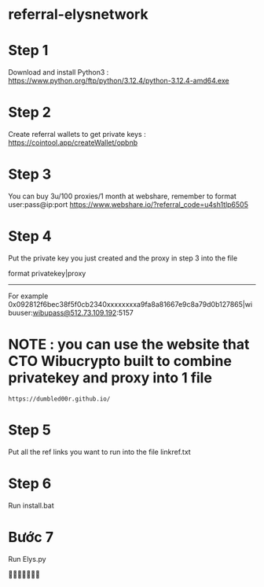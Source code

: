 # referral-elysnetwork

# Step 1
Download and install Python3 : https://www.python.org/ftp/python/3.12.4/python-3.12.4-amd64.exe

# Step 2
Create referral wallets to get private keys : https://cointool.app/createWallet/opbnb

# Step 3
You can buy 3u/100 proxies/1 month at webshare, remember to format user:pass@ip:port
https://www.webshare.io/?referral_code=u4sh1tlp6505

# Step 4 
Put the private key you just created and the proxy in step 3 into the file

format
privatekey|proxy

--------------------------------------------

For example
0x092812f6bec38f5f0cb2340xxxxxxxxa9fa8a81667e9c8a79d0b127865|wibuuser:wibupass@512.73.109.192:5157

# NOTE : you can use the website that CTO Wibucrypto built to combine privatekey and proxy into 1 file

```https://dumbled00r.github.io/```

# Step 5
Put all the ref links you want to run into the file linkref.txt

# Step 6
Run install.bat

# Bước 7
Run Elys.py

💩💩💩💩💩💩💩
